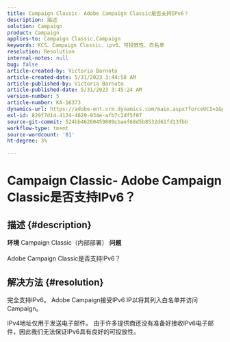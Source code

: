 ```yaml
---
title: Campaign Classic- Adobe Campaign Classic是否支持IPv6？
description: 描述
solution: Campaign
product: Campaign
applies-to: Campaign Classic,Campaign
keywords: KCS、Campaign Classic、ipv6、可投放性、白名单
resolution: Resolution
internal-notes: null
bug: false
article-created-by: Victoria Barnato
article-created-date: 5/31/2023 3:44:58 AM
article-published-by: Victoria Barnato
article-published-date: 5/31/2023 3:45:24 AM
version-number: 5
article-number: KA-16373
dynamics-url: https://adobe-ent.crm.dynamics.com/main.aspx?forceUCI=1&pagetype=entityrecord&etn=knowledgearticle&id=66d40181-65ff-ed11-8f6e-6045bd006149
exl-id: 829f7d14-4124-4629-934e-afb7c2df5f07
source-git-commit: 524bb46260459809cbaef68d5b8532d61fd13fbb
workflow-type: tm+mt
source-wordcount: '81'
ht-degree: 3%

---
```


# Campaign Classic- Adobe Campaign Classic是否支持IPv6？

## 描述 {#description}

<b>环境</b>
Campaign Classic（内部部署）
<b>问题</b><br><br>Adobe Campaign Classic是否支持IPv6？<br>

## 解决方法 {#resolution}


完全支持IPv6。 Adobe Campaign接受IPv6 IP以将其列入白名单并访问Campaign。

IPv4地址仅用于发送电子邮件。 由于许多提供商还没有准备好接收IPv6电子邮件，因此我们无法保证IPv6具有良好的可投放性。
